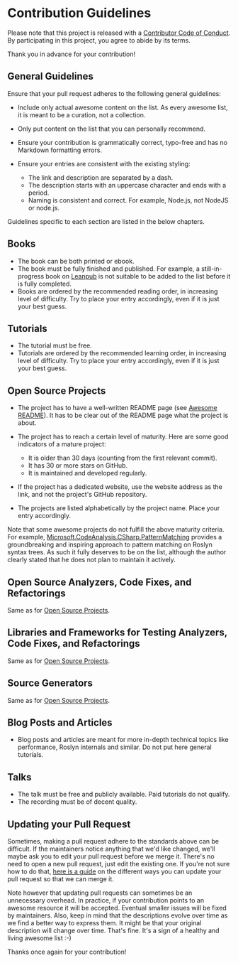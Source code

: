 # Contribution Guidelines

Please note that this project is released with a [Contributor Code of Conduct](code-of-conduct.md). By participating in this project, you agree to abide by its terms.

Thank you in advance for your contribution!

## General Guidelines

Ensure that your pull request adheres to the following general guidelines:

- Include only actual awesome content on the list. As every awesome list, it is meant to be a curation, not a collection.
- Only put content on the list that you can personally recommend.
- Ensure your contribution is grammatically correct, typo-free and has no Markdown formatting errors.
- Ensure your entries are consistent with the existing styling:

    - The link and description are separated by a dash.
    - The description starts with an uppercase character and ends with a period.
    - Naming is consistent and correct. For example, Node.js, not NodeJS or node.js.

Guidelines specific to each section are listed in the below chapters.

## Books

- The book can be both printed or ebook.
- The book must be fully finished and published. For example, a still-in-progress book on [Leanpub](https://leanpub.com) is not suitable to be added to the list before it is fully completed.
- Books are ordered by the recommended reading order, in increasing level of difficulty. Try to place your entry accordingly, even if it is just your best guess.

## Tutorials

- The tutorial must be free.
- Tutorials are ordered by the recommended learning order, in increasing level of difficulty. Try to place your entry accordingly, even if it is just your best guess.

## Open Source Projects

- The project has to have a well-written README page (see [Awesome README](https://github.com/matiassingers/awesome-readme)). It has to be clear out of the README page what the project is about.
- The project has to reach a certain level of maturity. Here are some good indicators of a mature project:

    - It is older than 30 days (counting from the first relevant commit).
    - It has 30 or more stars on GitHub.
    - It is maintained and developed regularly.

- If the project has a dedicated website, use the website address as the link, and not the project's GitHub repository.
- The projects are listed alphabetically by the project name. Place your entry accordingly.

Note that some awesome projects do not fulfill the above maturity criteria. For example, [Microsoft.CodeAnalysis.CSharp.PatternMatching](https://github.com/pvginkel/Microsoft.CodeAnalysis.CSharp.PatternMatching) provides a groundbreaking and inspiring approach to pattern matching on Roslyn syntax trees. As such it fully deserves to be on the list, although the author clearly stated that he does not plan to maintain it actively.

## Open Source Analyzers, Code Fixes, and Refactorings

Same as for [Open Source Projects](#open-source-projects).

## Libraries and Frameworks for Testing Analyzers, Code Fixes, and Refactorings

Same as for [Open Source Projects](#open-source-projects).

## Source Generators

Same as for [Open Source Projects](#open-source-projects).

## Blog Posts and Articles

- Blog posts and articles are meant for more in-depth technical topics like performance, Roslyn internals and similar. Do not put here general tutorials.

## Talks

- The talk must be free and publicly available. Paid tutorials do not qualify.
- The recording must be of decent quality.

## Updating your Pull Request

Sometimes, making a pull request adhere to the standards above can be difficult. If the maintainers notice anything that we'd like changed, we'll maybe ask you to edit your pull request before we merge it. There's no need to open a new pull request, just edit the existing one. If you're not sure how to do that, [here is a guide](https://github.com/RichardLitt/knowledge/blob/master/github/amending-a-commit-guide.md) on the different ways you can update your pull request so that we can merge it.

Note however that updating pull requests can sometimes be an unnecessary overhead. In practice, if your contribution points to an awesome resource it will be accepted. Eventual smaller issues will be fixed by maintainers. Also, keep in mind that the descriptions evolve over time as we find a better way to express them. It might be that your original description will change over time. That's fine. It's a sign of a healthy and living awesome list :-)

Thanks once again for your contribution!